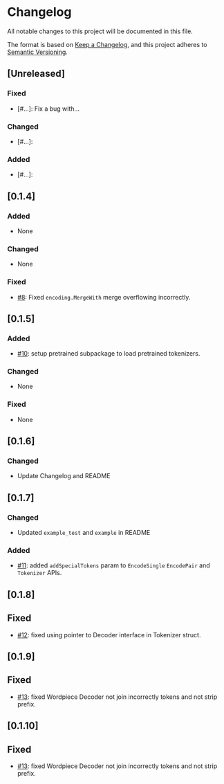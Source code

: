 # Changelog
All notable changes to this project will be documented in this file.

The format is based on [Keep a Changelog](https://keepachangelog.com/en/1.0.0/),
and this project adheres to [Semantic Versioning](https://semver.org/spec/v2.0.0.html).

## [Unreleased]

### Fixed
- [#...]: Fix a bug with...

### Changed
- [#...]: 

### Added
- [#...]: 


## [0.1.4]

### Added
- None

### Changed
- None

### Fixed
- [#8]: Fixed `encoding.MergeWith` merge overflowing incorrectly. 

## [0.1.5]

### Added
- [#10]: setup pretrained subpackage to load pretrained tokenizers. 

### Changed
- None

### Fixed
- None

## [0.1.6]

### Changed
- Update Changelog and README

## [0.1.7]

### Changed
- Updated `example_test` and `example` in README

### Added
- [#11]: added `addSpecialTokens` param to `EncodeSingle` `EncodePair` and `Tokenizer` APIs.

## [0.1.8]

## Fixed
- [#12]: fixed using pointer to Decoder interface in Tokenizer struct.

## [0.1.9]

## Fixed
- [#13]: fixed Wordpiece Decoder not join incorrectly tokens and not strip prefix.

## [0.1.10]

## Fixed
- [#13]: fixed Wordpiece Decoder not join incorrectly tokens and not strip prefix.

[#8]: https://github.com/sugarme/tokenizer/pull/8
[#10]: https://github.com/sugarme/tokenizer/pull/10
[#11]: https://github.com/sugarme/tokenizer/issue/11
[#12]: https://github.com/sugarme/tokenizer/issue/12
[#13]: https://github.com/sugarme/tokenizer/issue/13

